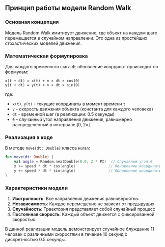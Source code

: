 ## Принцип работы модели Random Walk

### Основная концепция
Модель Random Walk имитирует движение, где объект на каждом шаге перемещается в случайном направлении. Это одна из простейших стохастических моделей движения.

### Математическая формулировка

Для каждого временного шага `dt` обновление координат происходит по формулам:

```
x(t + dt) = x(t) + v × dt × cos(θ)
y(t + dt) = y(t) + v × dt × sin(θ)
```

где:
- `x(t)`, `y(t)` - текущие координаты в момент времени `t`
- `v` - скорость движения объекта (константа для каждого человека)
- `dt` - временной шаг (в реализации: 0.5 секунды)
- `θ` - случайный угол направления движения, равномерно распределенный в интервале [0, 2π]

### Реализация в коде

В методе `move(dt: Double)` класса `Human`:
```kotlin
fun move(dt: Double) {
    val angle = Random.nextDouble(0.0, 2 * PI)  // Случайный угол θ
    x += speed * dt * cos(angle)               // Обновление координаты x
    y += speed * dt * sin(angle)               // Обновление координаты y
}
```

### Характеристики модели

1. **Изотропность**: Все направления движения равновероятны
2. **Независимость**: Каждое перемещение не зависит от предыдущих
3. **Случайность**: Траектория представляет собой случайный процесс
4. **Постоянная скорость**: Каждый объект движется с фиксированной скоростью

В данной реализации модель демонстрирует случайное блуждание 11 человек с различными скоростями в течение 10 секунд с дискретностью 0.5 секунды.